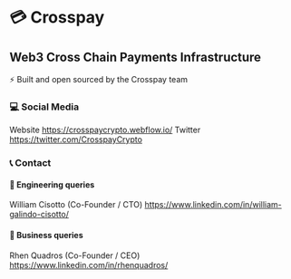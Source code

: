 # :credit_card: Crosspay
## Web3 Cross Chain Payments Infrastructure

:zap: Built and open sourced by the Crosspay team 

### :computer: Social Media

Website https://crosspaycrypto.webflow.io/
Twitter https://twitter.com/CrosspayCrypto

### :telephone_receiver: Contact

#### :construction: Engineering queries
William Cisotto (Co-Founder / CTO) https://www.linkedin.com/in/william-galindo-cisotto/
#### :office: Business queries
Rhen Quadros (Co-Founder / CEO) https://www.linkedin.com/in/rhenquadros/

